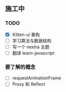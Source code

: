 ## 施工中

### TODO

- [x] Kitten-ui 重构
- [ ] 学习算法与数据结构
- [ ] 写一个 nextra 主题
- [ ] 翻译 learn-javascript

### 要了解的概念

- [ ] requestAnimationFrame
- [ ] Proxy 和 Reflect

<!-- 浏览器原理、Web 发展历史、互联网起源、JS 语言的演变有着深入的理解的看法。 -->
